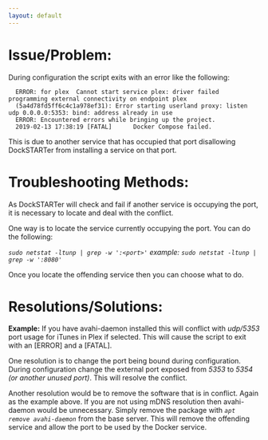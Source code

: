 ```yaml
---
layout: default
---
```


# Issue/Problem:

During configuration the script exits with an error like the following:
```
  ERROR: for plex  Cannot start service plex: driver failed programming external connectivity on endpoint plex
  (5a4d78fd5ff6c4c1a978ef31): Error starting userland proxy: listen udp 0.0.0.0:5353: bind: address already in use
  ERROR: Encountered errors while bringing up the project.
  2019-02-13 17:38:19 [FATAL]      Docker Compose failed.
```

This is due to another service that has occupied that port disallowing DockSTARTer from installing a service on that port.


# Troubleshooting Methods:

As DockSTARTer will check and fail if another service is occupying the port, it is necessary to locate and deal with the conflict.

One way is to locate the service currently occupying the port. You can do the following:

  _`sudo netstat -ltunp | grep -w ':<port>'`    example: `sudo netstat -ltunp | grep -w ':8080'`_

Once you locate the offending service then you can choose what to do.


# Resolutions/Solutions:

**Example:** If you have avahi-daemon installed this will conflict with _udp/5353_ port usage for iTunes in Plex if selected.  This will cause the script to exit with an [ERROR] and a [FATAL].

One resolution is to change the port being bound during configuration.  During configuration change the external port exposed from _5353_ to _5354 (or another unused port)_.  This will resolve the conflict.

Another resolution would be to remove the software that is in conflict.  Again as the example above.  If you are not using mDNS resolution then avahi-daemon would be unnecessary. Simply remove the package with _`apt remove avahi-daemon`_ from the base server. This will remove the offending service and allow the port to be used by the Docker service.
